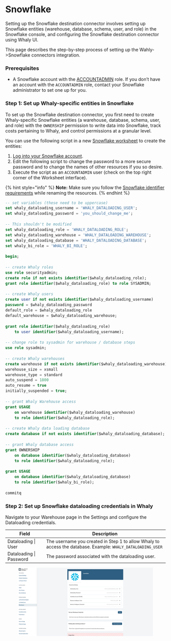 # Snowflake

Setting up the Snowflake destination connector involves setting up Snowflake entities (warehouse, database, schema, user, and role) in the Snowflake console, and configuring the Snowflake destination connector using Whaly UI.

This page describes the step-by-step process of setting up the Wahly->Snowflake connectors integration.

### Prerequisites[​](https://docs.airbyte.com/integrations/destinations/snowflake/#prerequisites) <a href="#prerequisites" id="prerequisites"></a>

* A Snowflake account with the [ACCOUNTADMIN](https://docs.snowflake.com/en/user-guide/security-access-control-considerations.html) role. If you don’t have an account with the `ACCOUNTADMIN` role, contact your Snowflake administrator to set one up for you.

### Step 1: Set up Whaly-specific entities in Snowflake​ <a href="#step-1-set-up-airbyte-specific-entities-in-snowflake" id="step-1-set-up-airbyte-specific-entities-in-snowflake"></a>

To set up the Snowflake destination connector, you first need to create Whaly-specific Snowflake entities (a warehouse, database, schema, user, and role) with the `OWNERSHIP` permission to write data into Snowflake, track costs pertaining to Whaly, and control permissions at a granular level.

You can use the following script in a new [Snowflake worksheet](https://docs.snowflake.com/en/user-guide/ui-worksheet.html) to create the entities:

1. [Log into your Snowflake account](https://www.snowflake.com/login/).
2. Edit the following script to change the password to a more secure password and to change the names of other resources if you so desire.
3. Execute the script as an `ACCOUNTADMIN` user (check on the top right corner of the Worksheet interface).

{% hint style="info" %}
**Note:** Make sure you follow the [Snowflake identifier requirements](https://docs.snowflake.com/en/sql-reference/identifiers-syntax.html) while renaming the resources.
{% endhint %}

```sql
-- set variables (these need to be uppercase)
set whaly_dataloading_username = 'WHALY_DATALOADING_USER';
set whaly_dataloading_password = 'you_should_change_me';

-- This shouldn't be modified
set whaly_dataloading_role = 'WHALY_DATALOADING_ROLE';
set whaly_dataloading_warehouse = 'WHALY_DATALOADING_WAREHOUSE';
set whaly_dataloading_database = 'WHALY_DATALOADING_DATABASE';
set whaly_bi_role = 'WHALY_BI_ROLE';

begin;

-- create Whaly roles
use role securityadmin;
create role if not exists identifier($whaly_dataloading_role);
grant role identifier($whaly_dataloading_role) to role SYSADMIN;

-- create Whaly users
create user if not exists identifier($whaly_dataloading_username)
password = $whaly_dataloading_password
default_role = $whaly_dataloading_role
default_warehouse = $whaly_dataloading_warehouse;

grant role identifier($whaly_dataloading_role) 
    to user identifier($whaly_dataloading_username);

-- change role to sysadmin for warehouse / database steps
use role sysadmin;

-- create Whaly warehouses
create warehouse if not exists identifier($whaly_dataloading_warehouse)
warehouse_size = xsmall
warehouse_type = standard
auto_suspend = 1800
auto_resume = true
initially_suspended = true;

-- grant Whaly Warehouse access
grant USAGE
    on warehouse identifier($whaly_dataloading_warehouse)
    to role identifier($whaly_dataloading_role);

-- create Whaly data loading database
create database if not exists identifier($whaly_dataloading_database);

-- grant Whaly database access
grant OWNERSHIP
    on database identifier($whaly_dataloading_database)
    to role identifier($whaly_dataloading_role);

grant USAGE
    on database identifier($whaly_dataloading_database)
    to role identifier($whaly_bi_role);

commitq
```

### Step 2: Set up Snowflake dataloading credentials in Whaly <a href="#step-3-set-up-snowflake-as-a-destination-in-airbyte" id="step-3-set-up-snowflake-as-a-destination-in-airbyte"></a>

Navigate to your Warehouse page in the Settings and configure the Dataloading credentials.

| Field                   | Description                                                                                                 |
| ----------------------- | ----------------------------------------------------------------------------------------------------------- |
| Dataloading \| User     | The username you created in Step 1 to allow Whaly to access the database. Example: `WHALY_DATALOADING_USER` |
| Dataloading \| Password | The password associated with the dataloading user.                                                          |

<figure><img src="../../.gitbook/assets/image (4) (1).png" alt=""><figcaption></figcaption></figure>
